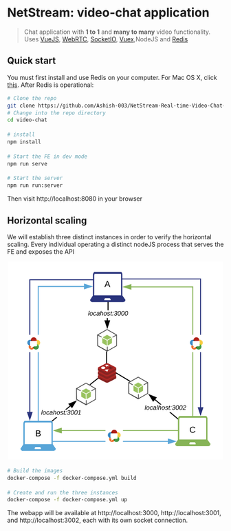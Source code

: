 # NetStream: video-chat application
> Chat application with **1 to 1** and **many to many** video functionality.
>  Uses [VueJS](https://vuejs.org),  [WebRTC](https://webrtc.org/start/),  [SocketIO](https://socket.io), [Vuex](https://vuex.vuejs.org),NodeJS and [Redis](https://github.com/NodeRedis/node_redis)

## Quick start
You must first install and use Redis on your computer. For Mac OS X, click [this](https://medium.com/@petehouston/install-and-config-redis-on-mac-os-x-via-homebrew-eb8df9a4f298). After Redis is operational:

```bash
# Clone the repo
git clone https://github.com/Ashish-003/NetStream-Real-time-Video-Chat-Application.git
# Change into the repo directory
cd video-chat

# install
npm install 

# Start the FE in dev mode
npm run serve

# Start the server
npm run run:server

```
Then visit http://localhost:8080 in your browser

## Horizontal scaling
We will establish three distinct instances in order to verify the horizontal scaling. Every individual operating a distinct nodeJS process that serves the FE and exposes the API

<p align="center">
  <img src="https://github.com/Ashish-003/NetStream-Real-time-Video-Chat-Application/blob/master/src/assets/local_env.png" alt="scaling" width="500" height="460"/>
</p>


```bash
# Build the images
docker-compose -f docker-compose.yml build

# Create and run the three instances
docker-compose -f docker-compose.yml up

```

The webapp will be available at http://localhost:3000, http://localhost:3001, and http://localhost:3002, each with its own socket connection.

